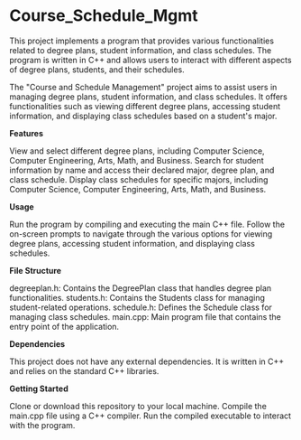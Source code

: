 # Course_Schedule_Mgmt
This project implements a program that provides various functionalities related to degree plans, student information, and class schedules. The program is written in C++ and allows users to interact with different aspects of degree plans, students, and their schedules.

The "Course and Schedule Management" project aims to assist users in managing degree plans, student information, and class schedules. It offers functionalities such as viewing different degree plans, accessing student information, and displaying class schedules based on a student's major.

**Features**

View and select different degree plans, including Computer Science, Computer Engineering, Arts, Math, and Business.
Search for student information by name and access their declared major, degree plan, and class schedule.
Display class schedules for specific majors, including Computer Science, Computer Engineering, Arts, Math, and Business.

**Usage**

Run the program by compiling and executing the main C++ file.
Follow the on-screen prompts to navigate through the various options for viewing degree plans, accessing student information, and displaying class schedules.

**File Structure**

degreeplan.h: Contains the DegreePlan class that handles degree plan functionalities.
students.h: Contains the Students class for managing student-related operations.
schedule.h: Defines the Schedule class for managing class schedules.
main.cpp: Main program file that contains the entry point of the application.

**Dependencies**

This project does not have any external dependencies. It is written in C++ and relies on the standard C++ libraries.

**Getting Started**

Clone or download this repository to your local machine.
Compile the main.cpp file using a C++ compiler.
Run the compiled executable to interact with the program.
